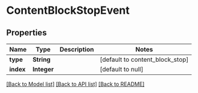 # ContentBlockStopEvent
## Properties

| Name | Type | Description | Notes |
|------------ | ------------- | ------------- | -------------|
| **type** | **String** |  | [default to content_block_stop] |
| **index** | **Integer** |  | [default to null] |

[[Back to Model list]](../README.md#documentation-for-models) [[Back to API list]](../README.md#documentation-for-api-endpoints) [[Back to README]](../README.md)

